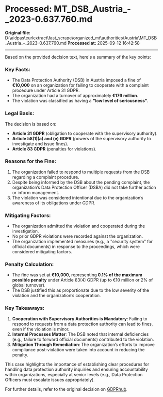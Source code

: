 # Processed: MT_DSB_Austria_-_2023-0.637.760.md

**Original file:** D:\aidpas\eurlextract\fast_scrape\organized_mt\authorities\Austria\MT_DSB_Austria_-_2023-0.637.760.md
**Processed at:** 2025-09-12 16:42:58

---

Based on the provided decision text, here's a summary of the key points:

### Key Facts:
- The Data Protection Authority (DSB) in Austria imposed a fine of **€10,000** on an organization for failing to cooperate with a complaint procedure under Article 31 GDPR.
- The organization had a turnover of approximately **€176 million**.
- The violation was classified as having a **"low level of seriousness"**.

### Legal Basis:
The decision is based on:
- **Article 31 GDPR** (obligation to cooperate with the supervisory authority).
- **Article 58(1)(a) and (e) GDPR** (powers of the supervisory authority to investigate and issue fines).
- **Article 83 GDPR** (penalties for violations).

### Reasons for the Fine:
1. The organization failed to respond to multiple requests from the DSB regarding a complaint procedure.
2. Despite being informed by the DSB about the pending complaint, the organization’s Data Protection Officer (DSBA) did not take further action or inform management.
3. The violation was considered intentional due to the organization’s awareness of its obligations under GDPR.

### Mitigating Factors:
- The organization admitted the violation and cooperated during the investigation.
- No prior GDPR violations were recorded against the organization.
- The organization implemented measures (e.g., a "security system" for official documents) in response to the proceedings, which were considered mitigating factors.

### Penalty Calculation:
- The fine was set at **€10,000**, representing **0.1% of the maximum possible penalty** under Article 83(4) GDPR (up to €10 million or 2% of global turnover).
- The DSB justified this as proportionate due to the low severity of the violation and the organization’s cooperation.

### Key Takeaways:
1. **Cooperation with Supervisory Authorities is Mandatory**: Failing to respond to requests from a data protection authority can lead to fines, even if the violation is minor.
2. **Internal Processes Matter**: The DSB noted that internal deficiencies (e.g., failure to forward official documents) contributed to the violation.
3. **Mitigation Through Remediation**: The organization’s efforts to improve compliance post-violation were taken into account in reducing the penalty.

This case highlights the importance of establishing clear procedures for handling data protection authority inquiries and ensuring accountability within organizations, especially at senior levels (e.g., Data Protection Officers must escalate issues appropriately).

For further details, refer to the original decision on [GDPRhub](https://gdprhub.eu/index.php?title=DSB_(Austria)_-_2023-0.637.760&oldid=39408).
